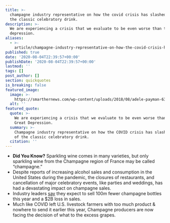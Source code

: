```yaml
---
title: >-
  champagne industry representative on how the covid crisis has slashed sales of
  the classic celebratory drink.
description: >-
  We are experiencing a crisis that we evaluate to be even worse than the great
  depression.
aliases:
  - >-
    article/champagne-industry-representative-on-how-the-covid-crisis-has-slashed-sales-of-the-classic-celebratory-drink/
published: true
date: '2020-08-04T22:39:57+00:00'
publishDate: '2020-08-04T22:39:57+00:00'
lastmod: ''
tags: []
post_author: []
section: quickquotes
is_breaking: false
featured_image:
  image: >-
    https://smarthernews.com/wp-content/uploads/2018/08/adele-payman-630506-unsplash-scaled-e1596022187813.jpg
  alt: ''
featured_quote:
  quote: >-
    We are experiencing a crisis that we evaluate to be even worse than the
    Great Depression.
  summary: >-
    Champagne industry representative on how the COVID crisis has slashed sales
    of the classic celebratory drink.
  citation: ''
---
```

*   **Did You Know?** Sparkling wine comes in many varieties, but only sparkling wine from the Champagne region of France may be called “champagne.”
*   Despite reports of increasing alcohol sales and consumption in the United States during the pandemic, the closures of restaurants, and cancellation of major celebratory events, like parties and weddings, has had a devastating impact on champagne sales.
*   Industry leaders [say](\"https://apnews.com/3a34b8e8c7781334a0bf517645c7ce5e\") they expect to sell 100m fewer champagne bottles this year and a $2B loss in sales.
*   Much like COVID left U.S. livestock farmers with too much product & nowhere to send it earlier this year, Champagne producers are now facing the decision of what to the excess grapes.